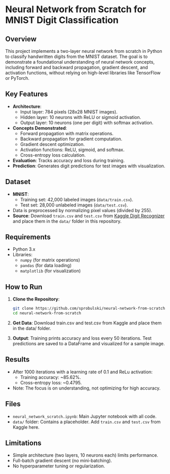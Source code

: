 # Neural Network from Scratch for MNIST Digit Classification

## Overview
This project implements a two-layer neural network from scratch in Python to classify handwritten digits from the MNIST dataset. The goal is to demonstrate a foundational understanding of neural network concepts, including forward and backward propagation, gradient descent, and activation functions, without relying on high-level libraries like TensorFlow or PyTorch.

## Key Features
- **Architecture**: 
  - Input layer: 784 pixels (28x28 MNIST images).
  - Hidden layer: 10 neurons with ReLU or sigmoid activation.
  - Output layer: 10 neurons (one per digit) with softmax activation.
- **Concepts Demonstrated**:
  - Forward propagation with matrix operations.
  - Backward propagation for gradient computation.
  - Gradient descent optimization.
  - Activation functions: ReLU, sigmoid, and softmax.
  - Cross-entropy loss calculation.
- **Evaluation**: Tracks accuracy and loss during training.
- **Prediction**: Generates digit predictions for test images with visualization.

## Dataset
- **MNIST**: 
  - Training set: 42,000 labeled images (`data/train.csv`).
  - Test set: 28,000 unlabeled images (`data/test.csv`).
- Data is preprocessed by normalizing pixel values (divided by 255).
- **Source**: Download `train.csv` and `test.csv` from [Kaggle Digit Recognizer](https://www.kaggle.com/c/digit-recognizer/data) and place them in the `data/` folder in this repository.

## Requirements
- Python 3.x
- Libraries:
  - `numpy` (for matrix operations)
  - `pandas` (for data loading)
  - `matplotlib` (for visualization)

## How to Run
1. **Clone the Repository**:
   ```bash
   git clone https://github.com/sprobulski/neural-network-from-scratch
   cd neural-network-from-scratch

2. **Get Data**:
Download train.csv and test.csv from Kaggle and place them in the data/ folder.

3. **Output**:
Training prints accuracy and loss every 50 iterations.
Test predictions are saved to a DataFrame and visualized for a sample image.

## Results
- After 1000 iterations with a learning rate of 0.1 and ReLu activation:
  - Training accuracy: ~85.62%.
  - Cross-entropy loss: ~0.4795.
- Note: The focus is on understanding, not optimizing for high accuracy.

## Files
- `neural_network_scratch.ipynb`: Main Jupyter notebook with all code.
- `data/` folder: Contains a placeholder. Add `train.csv` and `test.csv` from Kaggle here.

## Limitations
- Simple architecture (two layers, 10 neurons each) limits performance.
- Full-batch gradient descent (no mini-batching).
- No hyperparameter tuning or regularization.
